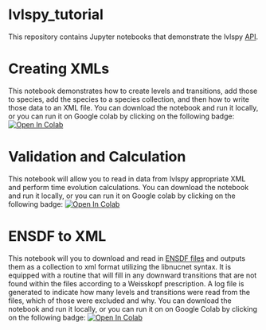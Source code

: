 # lvlspy_tutorial
This repository contains Jupyter notebooks that demonstrate the lvlspy [API](https://lvlspy.readthedocs.io/en/latest/lvlspy.html). 

# Creating XMLs
This notebook demonstrates how to create levels and transitions, add those to species, add the species to a species collection, and then how to write those data to an XML file.  You can download the notebook and run it locally, or you can run it on Google colab by clicking on the following badge: [![Open In Colab](https://colab.research.google.com/assets/colab-badge.svg)](https://colab.research.google.com/github/jaadt7/lvlspy_tutorial/blob/master/create_xml_notebook.ipynb)

# Validation and Calculation
This notebook will allow you to read in data from lvlspy appropriate XML and perform time evolution calculations. You can download the notebook and run it locally, or you can run it on Google colab by clicking on the following badge: [![Open In Colab](https://colab.research.google.com/assets/colab-badge.svg)](https://colab.research.google.com/github/jaadt7/lvlspy_tutorial/blob/master/validate_and_calculate.ipynb)

# ENSDF to XML
This notebook will you to download and read in [ENSDF files](https://www.nndc.bnl.gov/ensdfarchivals/) and outputs them as a collection to xml format utilizing the libnucnet syntax. It is equipped with a routine that will fill in any downward transitions that are not found within the files according to a Weisskopf prescription. A log file is generated to indicate how many levels and transitions were read from the files, which of those were excluded and why. You can download the notebook and run it locally, or you can run it on on Google Colab by clicking on the following badge: [![Open In Colab](https://colab.research.google.com/assets/colab-badge.svg)](https://colab.research.google.com/github/jaadt7/lvlspy_tutorial/blob/master/ENSDF_to_xml.ipynb)
